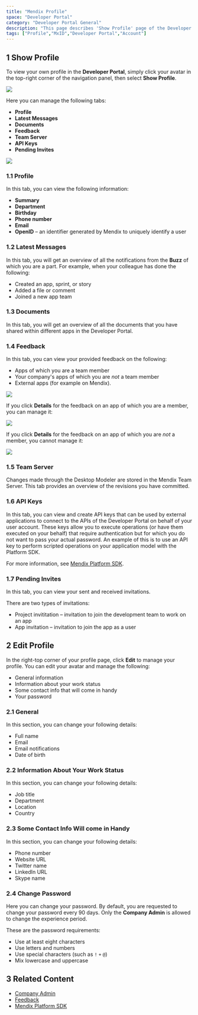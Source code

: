 ```yaml
---
title: "Mendix Profile"
space: "Developer Portal"
category: "Developer Portal General"
description: "This page describes 'Show Profile' page of the Developer Portal."
tags: ["Profile","MxID","Developer Portal","Account"]
---
```


## 1 Show Profile

To view your own profile in the **Developer Portal**, simply click your avatar in the top-right corner of the navigation panel, then select **Show Profile**.

![](attachments/showprofile.jpg)

Here you can manage the following tabs:

* **Profile**
* **Latest Messages**
* **Documents**
* **Feedback**
* **Team Server**
* **API Keys**
* **Pending Invites**

![](attachments/my-profile.jpg)

### 1.1 Profile

In this tab, you can view the following information:

* **Summary**
* **Department**
* **Birthday**
* **Phone number**
* **Email**
* **OpenID** – an identifier generated by Mendix to uniquely identify a user

### 1.2 Latest Messages

In this tab, you will get an overview of all the notifications from the **Buzz** of which you are a part. For example, when your colleague has done the following:

* Created an app, sprint, or story
* Added a file or comment
* Joined a new app team 

### 1.3 Documents

In this tab, you will get an overview of all the documents that you have shared within different apps in the Developer Portal.

### 1.4 Feedback

In this tab, you can view your provided feedback on the following:

* Apps of which you are a team member
* Your company's apps of which you are *not* a team member
* External apps (for example on Mendix).

![](attachments/provided-feedback.jpg)

If you click **Details** for the feedback on an app of which you are a member, you can manage it:

![](attachments/feedback-details-internal.jpg)

If you click **Details** for the feedback on an app of which you are *not* a member, you cannot manage it:

![](attachments/feedback-details-external.jpg)

### 1.5 Team Server

Changes made through the Desktop Modeler are stored in the Mendix Team Server. This tab provides an overview of the revisions you have committed.

### 1.6 API Keys

In this tab, you can view and create API keys that can be used by external applications to connect to the APIs of the Developer Portal on behalf of your user account. These keys allow you to execute operations (or have them executed on your behalf) that require authentication but for which you do not want to pass your actual password. An example of this is to use an API key to perform scripted operations on your application model with the Platform SDK.

For more information, see [Mendix Platform SDK](/apidocs-mxsdk/mxsdk).

### 1.7 Pending Invites

In this tab, you can view your sent and received invitations.

There are two types of invitations:

* Project invititation – invitation to join the development team to work on an app
* App invitation – invitation to join the app as a user

## 2 Edit Profile

In the right-top corner of your profile page, click **Edit** to manage your profile. You can edit your avatar and manage the following:

* General information
* Information about your work status
* Some contact info that will come in handy
* Your password

### 2.1 General

In this section, you can change your following details:

* Full name
* Email
* Email notifications
* Date of birth

### 2.2 Information About Your Work Status

In this section, you can change your following details:

* Job title
* Department
* Location
* Country

### 2.3 Some Contact Info Will come in Handy

In this section, you can change your following details:

* Phone number
* Website URL
* Twitter name
* LinkedIn URL
* Skype name

### 2.4 Change Password

Here you can change your password. By default, you are requested to change your password every 90 days. Only the **Company Admin** is allowed to change the experience period.
 
These are the password requirements:

* Use at least eight characters
* Use letters and numbers
* Use special characters (such as `!` `+` `@`)
* Mix lowercase and uppercase

## 3 Related Content

* [Company Admin](/developerportal/companyadmin)
* [Feedback](/developerportal/collaborate/feedback)
* [Mendix Platform SDK](/apidocs-mxsdk/mxsdk)
